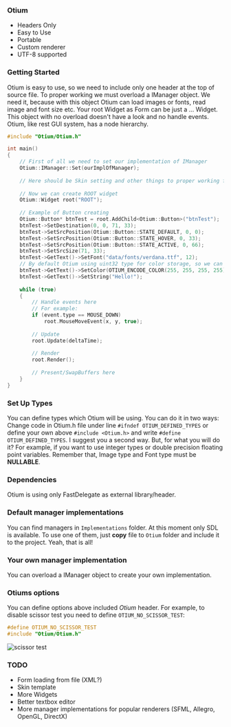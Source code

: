 ### Otium
* Headers Only
* Easy to Use
* Portable
* Custom renderer
* UTF-8 supported

### Getting Started
Otium is easy to use, so we need to include only one header at the top of source file. 
To proper working we must overload a IManager object. We need it, because with this object Otium can load images or fonts, read image and font size etc. 
Your root Widget as Form can be just a ... Widget. This object with no overload doesn't have a look and no handle events. Otium, like rest GUI system, has a node hierarchy. 

```cpp
#include "Otium/Otium.h"

int main()
{
    // First of all we need to set our implementation of IManager
    Otium::IManager::Set(ourImplOfManager);
    
    // Here should be Skin setting and other things to proper working for manager implementation
    
    // Now we can create ROOT widget
    Otium::Widget root("ROOT");
    
    // Example of Button creating
    Otium::Button* btnTest = root.AddChild<Otium::Button>("btnTest");
    btnTest->SetDestination(0, 0, 71, 33);
    btnTest->SetSrcPosition(Otium::Button::STATE_DEFAULT, 0, 0);
    btnTest->SetSrcPosition(Otium::Button::STATE_HOVER, 0, 33);
    btnTest->SetSrcPosition(Otium::Button::STATE_ACTIVE, 0, 66);
    btnTest->SetSrcSize(71, 33);
    btnTest->GetText()->SetFont("data/fonts/verdana.ttf", 12);
    // By default Otium using uint32 type for color storage, so we can use OTIUM_ENCODE_COLOR macro
    btnTest->GetText()->SetColor(OTIUM_ENCODE_COLOR(255, 255, 255, 255));
    btnTest->GetText()->SetString("Hello!");
    
    while (true)
    {
        // Handle events here
        // For example:
        if (event.type == MOUSE_DOWN)
            root.MouseMoveEvent(x, y, true);
            
        // Update
        root.Update(deltaTime);
        
        // Render
        root.Render();
        
        // Present/SwapBuffers here
    }
}
```

### Set Up Types
You can define types which Otium will be using. You can do it in two ways: Change code in Otium.h file under line `#ifndef OTIUM_DEFINED_TYPES` or define your own above `#include <Otium.h>` and write `#define OTIUM_DEFINED_TYPES`. I suggest you a second way. But, for what you will do it? For example, if you want to use integer types or double precision floating point variables. Remember that, Image type and Font type must be **NULLABLE**.

### Dependencies
Otium is using only FastDelegate as external library/header.

### Default manager implementations
You can find managers in `Implementations` folder. At this moment only SDL is available. To use one of them, just **copy** file to `Otium` folder and include it to the project. Yeah, that is all!

### Your own manager implementation
You can overload a IManager object to create your own implementation. 

### Otiums options
You can define options above included _Otium_ header.
For example, to disable scissor test you need to define `OTIUM_NO_SCISSOR_TEST`:
```cpp
#define OTIUM_NO_SCISSOR_TEST
#include "Otium/Otium.h"
```
![scissor test](http://i.imgur.com/88N8ZKs.png)

### TODO
* Form loading from file (XML?)
* Skin template
* More Widgets
* Better textbox editor
* More manager implementations for popular renderers (SFML, Allegro, OpenGL, DirectX)
